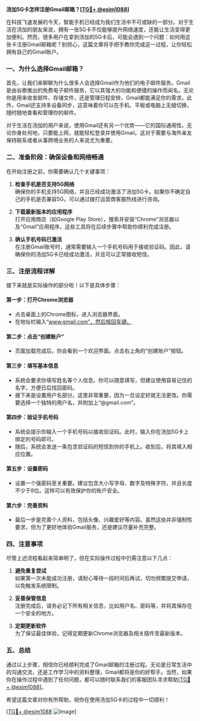 **汤加5G卡怎样注册Gmail邮箱？[[TG💪+ @esim1088](https://t.me/s/esim1088)]**

在科技飞速发展的今天，智能手机已经成为我们生活中不可或缺的一部分。对于生活在汤加的朋友来说，拥有一张5G卡不仅能够提升网络速度，还能让生活变得更加便利。然而，很多用户在拿到汤加的5G卡后，可能会遇到一个问题：如何用这张卡注册Gmail邮箱呢？别担心，这篇文章将手把手教你完成这一过程，让你轻松拥有自己的Gmail账户。

### 一、为什么选择Gmail邮箱？

首先，让我们来聊聊为什么很多人会选择Gmail作为他们的电子邮件服务。Gmail是由谷歌推出的免费电子邮件服务，它以其强大的功能和便捷的操作而闻名。无论你是用来收发邮件、存储文件，还是管理日程安排，Gmail都能满足你的需求。此外，Gmail还支持多设备同步，这意味着你可以在手机、平板或电脑上无缝切换，随时随地查看和管理你的邮件。

对于生活在汤加的用户来说，使用Gmail还有另一个优势——它的国际通用性。无论你身处何地，只要能上网，就能轻松登录并使用Gmail。这对于需要与海外亲友保持联系或者从事跨境业务的人来说尤为重要。

### 二、准备阶段：确保设备和网络畅通

在开始注册之前，你需要确认几个关键事项：

1. **检查手机是否支持5G网络**  
   确保你的手机支持5G网络，并且已经成功激活了汤加5G卡。如果你不确定自己的手机是否兼容5G，可以通过拨打运营商客服热线进行咨询。

2. **下载最新版本的应用程序**  
   打开应用商店（如Google Play Store），搜索并安装“Chrome”浏览器以及“Gmail”应用程序。这些工具将在后续步骤中帮助你顺利完成注册。

3. **确认手机号码已激活**  
   在注册Gmail账号时，通常需要输入一个手机号码用于接收验证码。因此，请确保你的汤加5G卡已经成功激活，并且可以正常接收短信。

### 三、注册流程详解

接下来就是实际操作的部分啦！以下是具体步骤：

#### 第一步：打开Chrome浏览器
- 点击桌面上的Chrome图标，进入浏览器界面。
- 在地址栏输入“www.gmail.com”，然后按回车键。

#### 第二步：点击“创建账户”
- 页面加载完成后，你会看到一个欢迎界面。点击右上角的“创建账户”按钮。

#### 第三步：填写基本信息
- 系统会要求你填写姓名等个人信息。你可以随意填写，但建议使用容易记住的名字，方便日后找回密码。
- 接下来是设置用户名部分。这里非常重要，因为一旦设定好就无法更改。你需要选择一个独特的用户名，并附加上“@gmail.com”。

#### 第四步：验证手机号码
- 系统会提示你输入一个手机号码以接收验证码。此时，输入你在汤加5G卡上绑定的号码即可。
- 随后，系统会发送一条包含验证码的短信到你的手机上。收到后，将其填入相应位置。

#### 第五步：设置密码
- 设置一个强密码至关重要。建议包含大小写字母、数字及特殊字符，并且长度不少于8位。这样可以有效保护你的账户安全。

#### 第六步：完善资料
- 最后一步是完善个人资料，包括头像、兴趣爱好等内容。虽然这些并非强制性要求，但为了更好地体验Gmail服务，还是建议尽量补充完整。

### 四、注意事项

尽管上述流程看起来简单明了，但在实际操作过程中仍需注意以下几点：

1. **避免重复尝试**  
   如果第一次未能成功注册，请耐心等待一段时间后再试，切勿频繁提交申请，以免触发系统限制。

2. **妥善保管信息**  
   注册完成后，请务必记下所有相关信息，比如用户名、密码等，并将其保存在一个安全的地方。

3. **定期更新软件**  
   为了保证最佳体验，记得定期更新Chrome浏览器及相关插件至最新版本。

### 五、总结

通过以上步骤，相信你已经顺利完成了Gmail邮箱的注册过程。无论是日常生活中的沟通交流，还是工作学习中的资料整理，Gmail都将是你的好帮手。当然，如果你在操作过程中遇到了任何问题，都可以随时联系我们的客服团队寻求帮助[[TG💪+ @esim1088](https://t.me/s/esim1088)]。

希望这篇文章对你有所帮助，祝你在使用汤加5G卡的过程中一切顺利！

[[TG💪+ @esim1088](https://t.me/s/esim1088) ![Image](https://i.postimg.cc/4NQfJmqS/Snipaste-2025-05-13-00-14-12.png)]